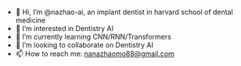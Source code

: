 - 👋 Hi, I’m @nazhao-ai, an implant dentist in harvard school of dental medicine
- 👀 I’m interested in Dentistry AI
- 🌱 I’m currently learning CNN/RNN/Transformers
- 💞️ I’m looking to collaborate on Dentistry AI
- 📫 How to reach me: nanazhaomo88@gmail.com

<!---
nazhao-ai/nazhao-ai is a ✨ special ✨ repository because its `README.md` (this file) appears on your GitHub profile.
You can click the Preview link to take a look at your changes.
--->
